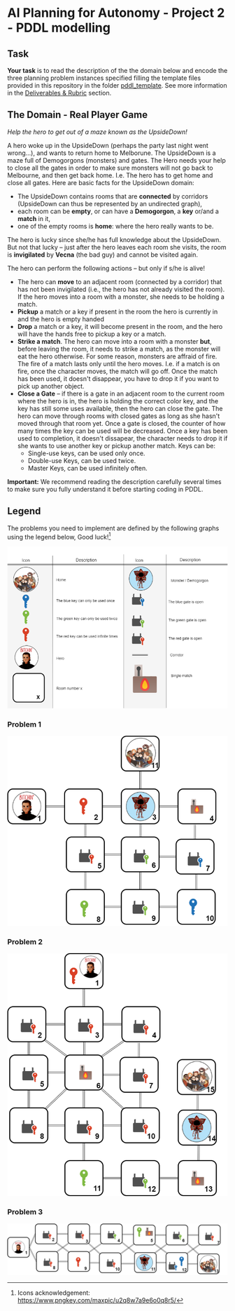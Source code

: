 # AI Planning for Autonomy - Project 2 - PDDL modelling 


## Task

**Your task** is to read the description of the the domain below and encode the three planning problem instances specified filling the template files provided in this repository in the folder [pddl_template](pddl_template). See more information in the [Deliverables & Rubric](#deliverables--rubric) section.

## The Domain - Real Player Game

 *Help the hero to get out of a maze known as the UpsideDown!*
 
 A hero woke up in the UpsideDown (perhaps the party last night went wrong...), and wants to return home to Melborune. The UpsideDown is a maze full of Demogorgons (monsters) and gates. The Hero needs your help to close all the gates in order to make sure monsters will not go back to Melbourne, and then get back home. I.e. The hero has to get home and close all gates.  Here are basic facts for the UpsideDown domain:
- The UpsideDown contains rooms that are **connected** by corridors (UpsideDown can thus be represented by an undirected graph),
- each room can be **empty**, or can have a **Demogorgon**, a **key** or/and a **match** in it,
- one of the empty rooms is **home**: where the hero really wants to be.

The hero is lucky since she/he has full knowledge about the UpsideDown. But not that lucky – just after the hero leaves each room she visits, the room is **invigilated** by **Vecna** (the bad guy) and cannot be visited again.

The hero can perform the following actions – but only if s/he is alive!
- The hero can **move** to an adjacent room (connected by a corridor) that has not been invigilated (i.e., the hero has not already visited the room). If the hero moves into a room with a monster, she needs to be holding a match.
- **Pickup** a match or a key if present in the room the hero is currently in and the hero is empty handed
- **Drop** a match or a key, it will become present in the room, and the hero will have the hands free to pickup a key or a match.
- **Strike a match**. The hero can move into a room with a monster **but**, before leaving the room, it needs to strike a match, as the monster will eat the hero otherwise. For some reason, monsters are affraid of fire. The fire of a match lasts only until the hero moves. I.e. if a match is on fire, once the character moves, the match will go off. Once the match has been used, it doesn't disappear, you have to drop it if you want to pick up another object.
- **Close a Gate** – if there is a gate in an adjacent room to the current room where the hero is in, the hero is holding the correct color key, and the key has still some uses available, then the hero can close the gate. The hero can move through rooms with closed gates as long as she hasn't moved through that room yet. Once a gate is closed, the counter of how many times the key can be used will be decreased. Once a key has been used to completion, it doesn't dissapear, the character needs to drop it if she wants to use another key or pickup another match. Keys can be:
    - Single-use keys, can be used only once.
    - Double-use Keys, can be used twice.
    - Master Keys, can be used infinitely often.

**Important:** We recommend reading the description carefully several times to make sure you fully understand it before starting coding in PDDL.

## Legend

The problems you need to implement are defined by the following graphs using the legend below, Good luck![^1]

![Legend](img/legend.png) 

[^1]: Icons acknowledgement: https://www.pngkey.com/maxpic/u2q8w7a9e6o0q8r5/

### Problem 1



![problem1](img/problem1.png)


### Problem 2

![problem1](img/problem2.png)


### Problem 3

![problem1](img/problem3.png)

<!-- # Planimated Example Solution
![Planimation](planimation.gif) -->
